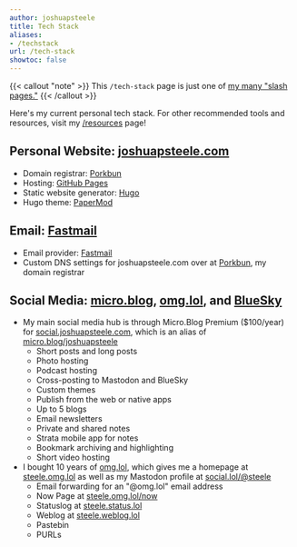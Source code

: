 ```yaml
---
author: joshuapsteele
title: Tech Stack
aliases:
- /techstack
url: /tech-stack
showtoc: false
---
```

{{< callout "note" >}}
This `/tech-stack` page is just one of [my many "slash pages."](/slashes)
{{< /callout >}}

Here's my current personal tech stack. For other recommended tools and resources, visit my [/resources](/resources) page!

## Personal Website: [joshuapsteele.com](/)

- Domain registrar: [Porkbun](https://porkbun.com/)
- Hosting: [GitHub Pages](https://github.com/joshuapsteele/joshuapsteele.github.io)
- Static website generator: [Hugo](https://gohugo.io/)
- Hugo theme: [PaperMod](https://github.com/adityatelange/hugo-PaperMod)

## Email: [Fastmail](https://fastmail.com)

- Email provider: [Fastmail](https://fastmail.com)
- Custom DNS settings for joshuapsteele.com over at [Porkbun](https://porkbun.com/), my domain registrar

## Social Media: [micro.blog](https://micro.blog/), [omg.lol](https://omg.lol), and [BlueSky](https://bsky.app/profile/joshuapsteele.bsky.social)

- My main social media hub is through Micro.Blog Premium ($100/year) for [social.joshuapsteele.com](https://social.joshuapsteele.com), which is an alias of [micro.blog/joshuapsteele](https://micro.blog/joshuapsteele)
    - Short posts and long posts
    - Photo hosting
    - Podcast hosting
    - Cross-posting to Mastodon and BlueSky
    - Custom themes
    - Publish from the web or native apps
    - Up to 5 blogs
    - Email newsletters
    - Private and shared notes
    - Strata mobile app for notes
    - Bookmark archiving and highlighting
    - Short video hosting
- I bought 10 years of [omg.lol](https://omg.lol), which gives me a homepage at [steele.omg.lol](https://steele.omg.lol) as well as my Mastodon profile at [social.lol/@steele](https://social.lol/@steele)
    - Email forwarding for an "@omg.lol" email address
    - Now Page at [steele.omg.lol/now](https://steele.omg.lol/now)
    - Statuslog at [steele.status.lol](https://steele.status.lol/)
    - Weblog at [steele.weblog.lol](https://steele.weblog.lol/)
    - Pastebin
    - PURLs
